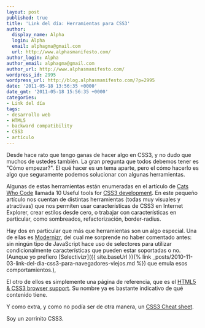 ```yaml
---
layout: post
published: true
title: 'Link del día: Herramientas para CSS3'
author:
  display_name: Alpha
  login: Alpha
  email: alphagma@gmail.com
  url: http://www.alphasmanifesto.com/
author_login: Alpha
author_email: alphagma@gmail.com
author_url: http://www.alphasmanifesto.com/
wordpress_id: 2995
wordpress_url: http://blog.alphasmanifesto.com/?p=2995
date: '2011-05-18 13:56:35 +0000'
date_gmt: '2011-05-18 15:56:35 +0000'
categories:
- Link del día
tags:
- desarrollo web
- HTML5
- backward compatibility
- CSS3
- artículo
---
```


Desde hace rato que tengo ganas de hacer algo en CSS3, y no dudo que muchos de ustedes también. La gran pregunta que todos debemos tener es "Cómo empezar?". El qué hacer es un tema aparte, pero el cómo hacerlo es algo que seguramente podemos solucionar con algunas herramientas.

Algunas de estas herramientas están enumeradas en el artículo de [Cats Who Code](http://www.catswhocode.com/) llamada 10 Useful tools for [CSS3 development](http://www.catswhocode.com/blog/10-useful-tools-to-simplify-css3-development). En este pequeño artículo nos cuentan de distintas herramientas (todas muy visuales y atractivas) que nos permiten usar características de CSS3 en Internet Explorer, crear estilos desde cero, o trabajar con características en particular, como sombreados, refactorización, border-radius.

Hay dos en particular que más que herramientas son un algo especial. Una de ellas es [Modernizr](http://www.modernizr.com/), del cual me sorprende no haber comentado antes: sin ningún tipo de JavaScript hace uso de selectores para utilizar condicionalmente características que pueden estar soportadas o no. (Aunque yo prefiero [Selectivizr]({{ site.baseUrl }}{% link _posts/2010-11-03-link-del-dia-css3-para-navegadores-viejos.md %}) que emula esos comportamientos.),

El otro de ellos es simplemente una página de referencia, que es el [HTML5 &amp; CSS3 browser support](http://www.findmebyip.com/litmus/#target-selector). Su  nombre ya es bastante indicativo de qué contenido tiene.

Y como extra, y como no podía ser de otra manera, un [CSS3 Cheat sheet](http://www.smashingmagazine.com/2009/07/13/css-3-cheat-sheet-pdf/).

Soy un zorrinito CSS3.
